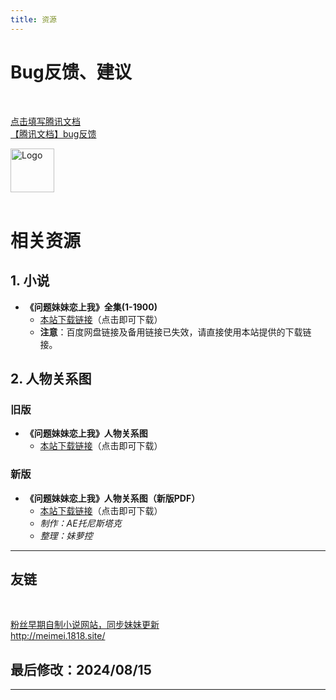 ```yaml
---
title: 资源
---
```


# Bug反馈、建议

<br>
<div class="linkcard">
  <a href="https://docs.qq.com/sheet/DRVN0U3hreEthbEp3?tab=BB08J2" target="_blank">
    <p class="description">点击填写腾讯文档<br><span>【腾讯文档】bug反馈</span></p>
    <div class="logo">
        <img alt="Logo" width="70px" height="70px" src="https://vitepress.yiov.top/logo.png" />
    </div>
  </a>
</div>
<br>


# 相关资源

## 1. 小说

- **《问题妹妹恋上我》全集(1-1900)**
  - [本站下载链接](/resources/问题妹妹恋上我1-1900(精校附加PS).zip)（点击即可下载）
  - **注意**：百度网盘链接及备用链接已失效，请直接使用本站提供的下载链接。

## 2. 人物关系图

### 旧版
- **《问题妹妹恋上我》人物关系图**
  - [本站下载链接](/resources/《问题妹妹恋上我》人物关系图(第一版).zip)（点击即可下载）

### 新版
- **《问题妹妹恋上我》人物关系图（新版PDF）**
  - [本站下载链接](/resources/《问题妹妹恋上我》人物关系图(新版).zip)（点击即可下载）
   - *制作：AE托尼斯塔克*
   - *整理：妹萝控*

<hr>

## 友链
<br/>

<div class="linkcard">
  <a href="http://meimei.1818.site/" target="_blank">
    <p class="description">粉丝早期自制小说网站，同步妹妹更新<br><span>http://meimei.1818.site/</span></p>
    <div class="logo">
        <!-- <img alt="Logo" width="70px" height="70px" src="https://vitepress.yiov.top/logo.png" /> -->
    </div>
  </a>
</div>

## 最后修改：2024/08/15
---